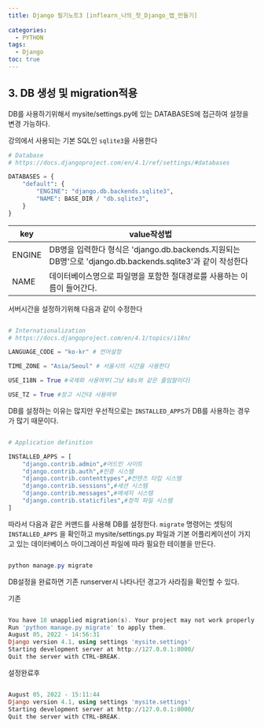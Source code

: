 ```yaml
---
title: Django 필기노트3 [inflearn_나의_첫_Django_앱_만들기]
 
categories:
  - PYTHON
tags:
  - Django
toc: true
---
```

## 3. DB 생성 및 migration적용

DB를 사용하기위해서 mysite/settings.py에 있는 DATABASES에 접근하여 설정을 변경 가능하다.

강의에서 사용되는 기본 SQL인 `sqlite3`을 사용한다

~~~python
# Database
# https://docs.djangoproject.com/en/4.1/ref/settings/#databases

DATABASES = {
    "default": {
        "ENGINE": "django.db.backends.sqlite3",
        "NAME": BASE_DIR / "db.sqlite3",
    }
}
~~~

|key|value작성법|
|-|-|
|ENGINE|DB명을 입력한다 형식은 'django.db.backends.지원되는 DB명'으로 'django.db.backends.sqlite3'과 같이 작성한다|
|NAME|데이터베이스명으로 파일명을 포함한 절대경로를 사용하는 이름이 들어간다.|

서버시간을 설정하기위해 다음과 같이 수정한다

~~~python

# Internationalization
# https://docs.djangoproject.com/en/4.1/topics/i18n/

LANGUAGE_CODE = "ko-kr" # 언어설정

TIME_ZONE = "Asia/Seoul" # 서울시의 시간을 사용한다

USE_I18N = True #국제화 사용여부(그냥 k8s와 같은 줄임말이다)

USE_TZ = True #장고 시간대 사용여부

~~~

DB를 설정하는 이유는 많지만 우선적으로는 `INSTALLED_APPS`가 DB를 사용하는 경우가 많기 때문이다.

~~~python

# Application definition

INSTALLED_APPS = [
    "django.contrib.admin",#어드민 사이트
    "django.contrib.auth",#인증 시스템
    "django.contrib.contenttypes",#컨텐츠 타입 시스템
    "django.contrib.sessions",#세션 시스템
    "django.contrib.messages",#메세지 시스템
    "django.contrib.staticfiles",#정적 파일 시스템
]

~~~

따라서 다음과 같은 커맨드를 사용해 DB를 설정한다.
`migrate` 명령어는 셋팅의 `INSTALLED_APPS` 을 확인하고 mysite/settings.py 파일과 기본 어플리케이션이 가지고 있는 데이터베이스 마이그레이션 파일에 따라 필요한 테이블을 만든다.

~~~ps1

python manage.py migrate

~~~

DB설정을 완료하면 기존 runserver시 나타나던 경고가 사라짐을 확인할 수 있다.

기존

~~~ps1

You have 18 unapplied migration(s). Your project may not work properly until you apply the migrations for app(s): admin, auth, contenttypes, sessions.
Run 'python manage.py migrate' to apply them.
August 05, 2022 - 14:56:31
Django version 4.1, using settings 'mysite.settings'
Starting development server at http://127.0.0.1:8000/
Quit the server with CTRL-BREAK.

~~~

설정완료후

~~~ps1

August 05, 2022 - 15:11:44
Django version 4.1, using settings 'mysite.settings'
Starting development server at http://127.0.0.1:8000/
Quit the server with CTRL-BREAK.

~~~
